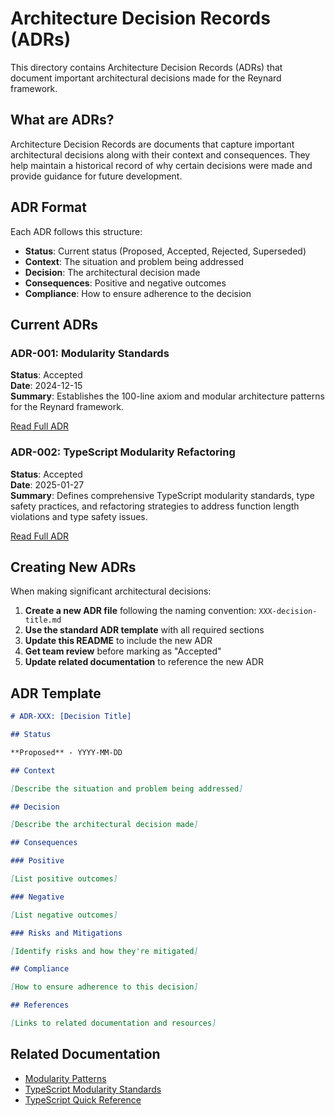 # Architecture Decision Records (ADRs)

This directory contains Architecture Decision Records (ADRs) that document important architectural decisions made for the Reynard framework.

## What are ADRs?

Architecture Decision Records are documents that capture important architectural decisions along with their context and consequences. They help maintain a historical record of why certain decisions were made and provide guidance for future development.

## ADR Format

Each ADR follows this structure:

- **Status**: Current status (Proposed, Accepted, Rejected, Superseded)
- **Context**: The situation and problem being addressed
- **Decision**: The architectural decision made
- **Consequences**: Positive and negative outcomes
- **Compliance**: How to ensure adherence to the decision

## Current ADRs

### ADR-001: Modularity Standards

**Status**: Accepted  
**Date**: 2024-12-15  
**Summary**: Establishes the 100-line axiom and modular architecture patterns for the Reynard framework.

[Read Full ADR](./001-modularity-standards.md)

### ADR-002: TypeScript Modularity Refactoring

**Status**: Accepted  
**Date**: 2025-01-27  
**Summary**: Defines comprehensive TypeScript modularity standards, type safety practices, and refactoring strategies to address function length violations and type safety issues.

[Read Full ADR](./002-typescript-modularity-refactoring.md)

## Creating New ADRs

When making significant architectural decisions:

1. **Create a new ADR file** following the naming convention: `XXX-decision-title.md`
2. **Use the standard ADR template** with all required sections
3. **Update this README** to include the new ADR
4. **Get team review** before marking as "Accepted"
5. **Update related documentation** to reference the new ADR

## ADR Template

```markdown
# ADR-XXX: [Decision Title]

## Status

**Proposed** - YYYY-MM-DD

## Context

[Describe the situation and problem being addressed]

## Decision

[Describe the architectural decision made]

## Consequences

### Positive

[List positive outcomes]

### Negative

[List negative outcomes]

### Risks and Mitigations

[Identify risks and how they're mitigated]

## Compliance

[How to ensure adherence to this decision]

## References

[Links to related documentation and resources]
```

## Related Documentation

- [Modularity Patterns](../modularity-patterns.md)
- [TypeScript Modularity Standards](../../development/frontend/typescript-modularity-standards.md)
- [TypeScript Quick Reference](../../development/frontend/typescript-quick-reference.md)
